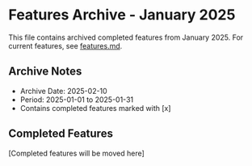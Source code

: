 # Features Archive - January 2025

This file contains archived completed features from January 2025. For current features, see [features.md](../../todo/features.md).

## Archive Notes
- Archive Date: 2025-02-10
- Period: 2025-01-01 to 2025-01-31
- Contains completed features marked with [x]

## Completed Features
[Completed features will be moved here]
